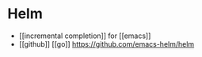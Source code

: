 # Helm

- [[incremental completion]] for [[emacs]]
- [[github]] [[go]] https://github.com/emacs-helm/helm


